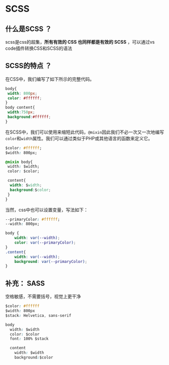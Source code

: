 # SCSS

## 什么是SCSS ？

scss是css的超集，**所有有效的 CSS 也同样都是有效的 SCSS** ，可以通过vs code插件转换CSS和SCSS的语法



## SCSS的特点 ？ 

在CSS中，我们编写了如下所示的完整代码。

```css
body{
 width: 800px;
 color: #ffffff;
}
body content{
 width:750px;
 background:#ffffff;
}
```



在SCSS中，我们可以使用来缩短此代码，`@mixin`因此我们不必一次又一次地编写`color`和`width`属性。我们可以通过类似于PHP或其他语言的函数来定义它。

```css
$color: #ffffff;
$width: 800px;

@mixin body{
 width: $width;
 color: $color;

 content{
  width: $width;
  background:$color;
 }
}
```



当然，css中也可以设置变量，写法如下：

```css
--primaryColor: #ffffff;
--width: 800px;

body {
    width: var(--width);
    color: var(--primaryColor);
}
.content{
    width: var(--width);
    background: var(--primaryColor);
}
```



## 补充： SASS 

空格敏感，不需要括号，视觉上更干净

```css
$color: #ffffff
$width: 800px
$stack: Helvetica, sans-serif

body
  width: $width
  color: $color
  font: 100% $stack

  content
    width: $width
    background:$color
```













#  